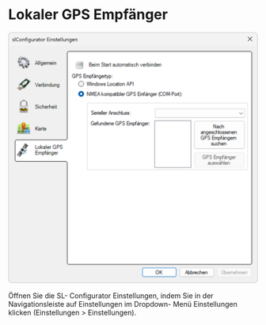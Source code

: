 # Lokaler GPS Empfänger

![Einstellungen Lokaler GPS Empfänger](lokaler-gps-empfaenger.png)

Öffnen Sie die SL- Configurator Einstellungen, indem Sie in der Navigationsleiste auf Einstellungen im Dropdown- Menü Einstellungen klicken (Einstellungen > Einstellungen). 